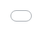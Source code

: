 ```yaml
---
title: Dynamic Grid
subtitle:
date: 2019-06-05 12:00:00
template: post
category: code sketch
tags:
  - "code sketch"
  - "threejs"
thumbnail: media/code/sketch-5/thumb.jpg
options:
  - hideDesc
slug: "sketch-5"
draft: false
---
```


<style type="text/css">
.resp-iframe {
    position: absolute;
    top: 0;
    left: 0;
    width: 100%;
    height: 100%;
    border: 0;
}
</style>

<div class="threejs-viz-container">
  <iframe id="sketch-5"
      class="resp-iframe"
      title="sketch-5"
      src="/visualizations/viz-dynamic-grid"
      scrolling="no">
  </iframe>
</div>

See the code at [GitHub](https://github.com/rjsalvadorr/portfolio-v4a/blob/master/src/components/visualizations/dynamic-grid.js)
